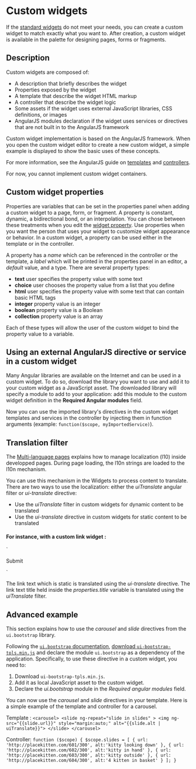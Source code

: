 # Custom widgets

If the [standard widgets](widgets.md) do not meet your needs, you can create a custom widget to match exactly what you want to.
After creation, a custom widget is available in the palette for designing pages, forms or fragments. 

## Description

Custom widgets are composed of:

* A description that briefly describes the widget
* Properties exposed by the widget
* A template that describe the widget HTML markup
* A controller that describe the widget logic
* Some assets if the widget uses external JavaScript libraries, CSS definitions, or images
* AngularJS modules declaration if the widget uses services or directives that are not built in to the AngularJS framework

Custom widget implementation is based on the AngularJS framework.
When you open the custom widget editor to create a new custom widget, a simple example is displayed to show the basic uses of these concepts.

For more information, see the AngularJS guide on 
[templates](https://docs.angularjs.org/guide/templates) and
[controllers](https://docs.angularjs.org/guide/controller).

For now, you cannot implement custom widget containers.

## Custom widget properties

Properties are variables that can be set in the properties panel when adding a custom widget to a page, form, or fragment.
A property is constant, dynamic, a bidirectional bond, or an interpolation. You can chose between these treatments when you edit the [widget property](widget-properties.md).
Use properties when you want the person that uses your widget to customize widget appearance or behavior. In a custom widget, a property can be used either in the template or in the controller.

A property has a _name_ which can be referenced in the controller or the template, a _label_ which will be printed in the properties panel in an editor, a _default_ value, and a type. 
There are several property types:

* **text** user specifies the property value with some text
* **choice** user chooses the property value from a list that you define
* **html** user specifies the property value with some text that can contain basic HTML tags
* **integer** property value is an integer
* **boolean** property value is a Boolean
* **collection** property value is an array

Each of these types will allow the user of the custom widget to bind the property value to a variable. 

## Using an external AngularJS directive or service in a custom widget

Many Angular libraries are available on the Internet and can be used in a custom widget.
To do so, download the library you want to use and add it to your custom widget as a JavaScript asset. 
The downloaded library will specify a module to add to your application: add this module to the custom widget definition in the **Required Angular modules** field.

Now you can use the imported library's directives in the custom widget templates and services in the controller by injecting them in function arguments (example: `function($scope, myImportedService)`).

## Translation filter

The [Multi-language pages](multi-language-pages.md) explains how to manage localization (l10) inside developped pages. During page loading, the l10n strings are loaded to the l10n mechanism.

You can use this mechanism in the Widgets to process content to translate. There are two ways to use the localization: either the _uiTranslate_ angular filter or _ui-translate_ directive:

* Use the _uiTranslate_ filter in custom widgets for dynamic content to be translated
* Use the _ui-translate_ directive in custom widgets for static content to be translated

#### For instance, with a custom link widget :
`<div>
    <a title="{{ properties.title | uiTranslate }}" ui-translate>Submit</a>
</div>`

The link text which is static is translated using the _ui-translate_ directive. The link text title held inside the _properties.title_ variable is translated using the _uiTranslate_ filter.

## Advanced example

This section explains how to use the _carousel_ and _slide_ directives from the `ui.bootstrap` library.

Following the [`ui.bootstrap` documentation](https://angular-ui.github.io/bootstrap/#/getting_started), 
[download `ui-bootstrap-tpls.min.js`](https://angular-ui.github.io/bootstrap/) and declare the module `ui.bootstrap` as a dependency of the application. 
Specifically, to use these directive in a custom widget, you need to:

1. Download `ui-bootstrap-tpls.min.js`.
2. Add it as local JavaScript asset to the custom widget.
3. Declare the _ui.bootstrap_ module in the _Required angular modules_ field.

You can now use the _carousel_ and _slide_ directives in your template. Here is a simple example of the template and controller for a carousel.

Template :
`
<carousel>
      <slide ng-repeat="slide in slides" >
        <img ng-src="{{slide.url}}" style="margin:auto;" alt="{{slide.alt | uiTranslate}}">
      </slide>
    </carousel>
`

Controller:
`
function ($scope) {
      $scope.slides = [
        { url: 'http://placekitten.com/601/300', alt:'kitty looking down' },
        { url: 'http://placekitten.com/602/300', alt:'kitty in hand' },
        { url: 'http://placekitten.com/603/300', alt:'kitty outside' },
        { url: 'http://placekitten.com/604/300', alt:'4 kitten in basket' }
       ];
    }
`
